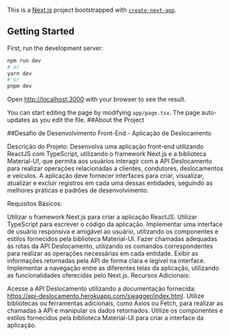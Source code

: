 This is a [Next.js](https://nextjs.org/) project bootstrapped with [`create-next-app`](https://github.com/vercel/next.js/tree/canary/packages/create-next-app).

## Getting Started

First, run the development server:

```bash
npm run dev
# or
yarn dev
# or
pnpm dev
```

Open [http://localhost:3000](http://localhost:3000) with your browser to see the result.

You can start editing the page by modifying `app/page.tsx`. The page auto-updates as you edit the file.
##About the Project

##Desafio de Desenvolvimento Front-End - Aplicação de Deslocamento

Descrição do Projeto:
Desenvolva uma aplicação front-end utilizando ReactJS com TypeScript, utilizando o framework Next.js e a biblioteca Material-UI, que permita aos usuários interagir com a API Deslocamento para realizar operações relacionadas a clientes, condutores, deslocamentos e veículos. A aplicação deve fornecer interfaces para criar, visualizar, atualizar e excluir registros em cada uma dessas entidades, seguindo as melhores práticas e padrões de desenvolvimento.

Requisitos Básicos:

Utilizar o framework Next.js para criar a aplicação ReactJS.
Utilizar TypeScript para escrever o código da aplicação.
Implementar uma interface de usuário responsiva e amigável ao usuário, utilizando os componentes e estilos fornecidos pela biblioteca Material-UI.
Fazer chamadas adequadas às rotas da API Deslocamento, utilizando os comandos correspondentes para realizar as operações necessárias em cada entidade.
Exibir as informações retornadas pela API de forma clara e legível na interface.
Implementar a navegação entre as diferentes telas da aplicação, utilizando as funcionalidades oferecidas pelo Next.js.
Recursos Adicionais:

Acesse a API Deslocamento utilizando a documentação fornecida: https://api-deslocamento.herokuapp.com/swagger/index.html.
Utilize bibliotecas ou ferramentas adicionais, como Axios ou Fetch, para realizar as chamadas à API e manipular os dados retornados.
Utilize os componentes e estilos fornecidos pela biblioteca Material-UI para criar a interface da aplicação.
